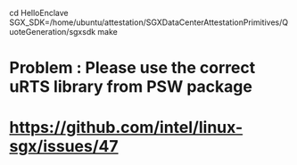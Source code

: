 cd HelloEnclave
SGX_SDK=/home/ubuntu/attestation/SGXDataCenterAttestationPrimitives/QuoteGeneration/sgxsdk make

# Problem : Please use the correct uRTS library from PSW package
# https://github.com/intel/linux-sgx/issues/47
